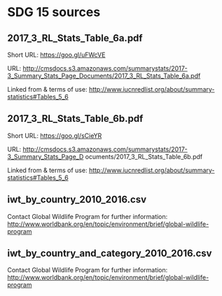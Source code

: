 # SDG 15 sources

## 2017_3_RL_Stats_Table_6a.pdf

Short URL: https://goo.gl/uFWcVE

URL: http://cmsdocs.s3.amazonaws.com/summarystats/2017-3_Summary_Stats_Page_Documents/2017_3_RL_Stats_Table_6a.pdf

Linked from & terms of use: http://www.iucnredlist.org/about/summary-statistics#Tables_5_6

## 2017_3_RL_Stats_Table_6b.pdf

Short URL: https://goo.gl/sCieYR

URL: http://cmsdocs.s3.amazonaws.com/summarystats/2017-3_Summary_Stats_Page_D ocuments/2017_3_RL_Stats_Table_6b.pdf

Linked from & terms of use: http://www.iucnredlist.org/about/summary-statistics#Tables_5_6

## iwt_by_country_2010_2016.csv

Contact Global Wildlife Program for further information: http://www.worldbank.org/en/topic/environment/brief/global-wildlife-program

## iwt_by_country_and_category_2010_2016.csv

Contact Global Wildlife Program for further information: http://www.worldbank.org/en/topic/environment/brief/global-wildlife-program
